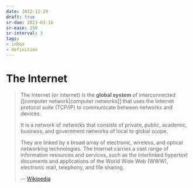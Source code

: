 ```yaml
---
date: 2022-12-29
draft: true
sr-due: 2023-03-16
sr-ease: 250
sr-interval: 3
tags:
- inbox
- definition
---
```


# The Internet

> The Internet (or internet) is the **global system** of interconnected
> [[computer network|computer networks]] that uses the Internet
> protocol suite (TCP/IP) to communicate between networks and devices.
>
> It is a network of networks that consists of private, public, academic,
> business, and government networks of local to global scope.
>
> They are linked by a broad array of electronic, wireless, and optical networking technologies.
> The Internet carries a vast range of information resources and services, such
> as the interlinked hypertext documents and applications of the
World Wide Web (WWW), electronic mail, telephony, and file sharing.
>
> -- [Wikipedia](https://en.wikipedia.org/wiki/Internet)